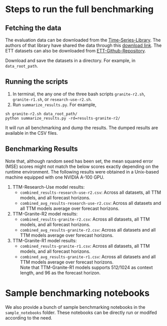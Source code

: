 # Steps to run the full benchmarking

## Fetching the data
The evaluation data can be downloaded from the [Time-Series-Library](https://github.com/thuml/Time-Series-Library). The authors of that library have shared the data through this [download link](https://drive.google.com/drive/folders/1vE0ONyqPlym2JaaAoEe0XNDR8FS_d322). The ETT datasets can also be downloaded from [ETT-Github-Repository](https://github.com/zhouhaoyi/ETDataset).

Download and save the datasets in a directory. For example, in `data_root_path`.

## Running the scripts

1. In terminal, the any one of the three bash scripts `granite-r2.sh`, `granite-r1.sh`, or `research-use-r2.sh`.
2. Run `summarize_results.py`. For example, 
```
sh granite-r2.sh data_root_path/
python summarize_results.py -rd=results-granite-r2/
```

It will run all benchmarking and dump the results. The dumped results are available in the CSV files. 


## Benchmarking Results 
Note that, although random seed has been set, the mean squared error (MSE) scores might not match the below scores exactly depending on the runtime environment. The following results were obtained in a Unix-based machine equipped with one NVIDIA A-100 GPU.

1. TTM-Research-Use model results:
    - `combined_results-research-use-r2.csv`: Across all datasets, all TTM models, and all forecast horizons.
    - `combined_avg_results-research-use-r2.csv`: Across all datasets and all TTM models average over forecast horizons.
2. TTM-Granite-R2 model results:
    - `combined_results-granite-r2.csv`: Across all datasets, all TTM models, and all forecast horizons.
    - `combined_avg_results-granite-r2.csv`: Across all datasets and all TTM models average over forecast horizons.
2. TTM-Granite-R1 model results:
    - `combined_results-granite-r1.csv`: Across all datasets, all TTM models, and all forecast horizons.
    - `combined_avg_results-granite-r1.csv`: Across all datasets and all TTM models average over forecast horizons.  
    Note that TTM-Granite-R1 models supports 512/1024 as context length, and 96 as the forecast horizon.

# Sample benchmarking notebooks
We also provide a bunch of sample benchmarking notebooks in the `sample_notebooks` folder. These notebooks can be directly run or modifed according to the need. 